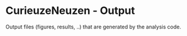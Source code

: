 # CurieuzeNeuzen - Output

Output files (figures, results, ..) that are generated by the analysis code.